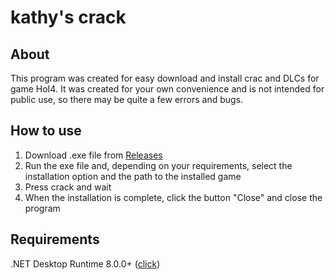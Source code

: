 # kathy's crack
## About
This program was created for easy download and install crac and DLCs for game HoI4. It was created for your own convenience and is not intended for public use, so there may be quite a few errors and bugs.
## How to use
1. Download .exe file from [Releases](https://github.com/kathyshoo/kathy-s-crack/releases)
2. Run the exe file and, depending on your requirements, select the installation option and the path to the installed game
3. Press crack and wait
4. When the installation is complete, click the button "Close" and close the program
## Requirements
.NET Desktop Runtime 8.0.0+ ([click]([https://dotnetwebsite.azurewebsites.net/en-us/download]))
